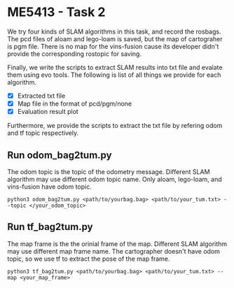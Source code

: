 # ME5413 - Task 2

We try four kinds of SLAM algorithms in this task, and record the rosbags. The pcd files of aloam and lego-loam is saved, but the map of cartograher is pgm file. There is no map for the vins-fusion cause its developer didn't provide the corresponding rostopic for saving.

Finally, we write the scripts to extract SLAM results into txt file and evalate them using evo tools. The following is list of all things we provide for each algorithm.

- [x] Extracted txt file
- [x] Map file in the format of pcd/pgm/none
- [x] Evaluation result plot

Furthermore, we provide the scripts to extract the txt file by refering odom and tf topic respectively. 

## Run odom_bag2tum.py
The odom topic is the topic of the odometry message. Different SLAM algorithm may use different odom topic name. Only aloam, lego-loam, and vins-fusion have odom topic.

```python3 odom_bag2tum.py <path/to/yourbag.bag> <path/to/your_tum.txt> --topic </your_odom_topic>```


## Run tf_bag2tum.py
The map frame is the the orinial frame of the map. Different SLAM algorithm may use different map frame name. The cartographer doesn't have odom topic, so we use tf to extract the pose of the map frame.

```python3 tf_bag2tum.py <path/to/yourbag.bag> <path/to/your_tum.txt> --map <your_map_frame>```
